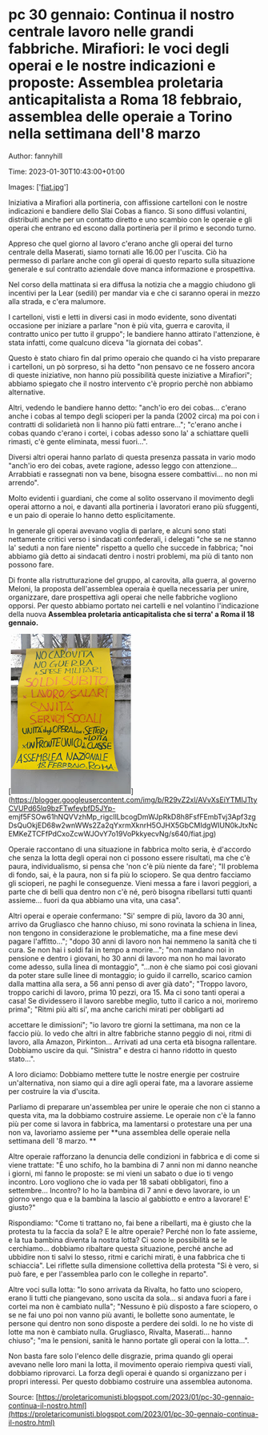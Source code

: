 # pc 30 gennaio: Continua il nostro centrale lavoro nelle grandi fabbriche. Mirafiori: le voci degli operai e le nostre indicazioni e proposte: Assemblea proletaria anticapitalista a Roma 18 febbraio, assemblea delle operaie a Torino nella settimana dell'8 marzo

Author: fannyhill

Time: 2023-01-30T10:43:00+01:00

Images: ['[fiat.jpg](https://blogger.googleusercontent.com/img/b/R29vZ2xl/AVvXsEiYTMIJTtyCVUPd65lq9bzFTwfeybfD5JYp-emjf5FSOw61hNQVVzhMp_rigcIlLbcogDmWJpRkD8h8FsfFEmbTvj3Apf3zgDsQuOkjED68w2wnWWs2Za2qYxrmXknrH5OJHX5GbCMIdgWIUN0kJtxNcEMKeZTCFfPdCxoZcwWJOvY7o19VoPkkyecvNg/s320/fiat.jpg)']

<!--METADATA-->

Iniziativa a Mirafiori alla portineria, con affissione cartelloni con le
nostre indicazioni e bandiere dello Slai Cobas a fianco. Si sono diffusi
volantini, distribuiti anche per un contatto diretto e uno scambio con le
operaie e gli operai che entrano ed escono dalla portineria per il primo e
secondo turno.

Appreso che quel giorno al lavoro c'erano anche gli operai del turno centrale
della Maserati, siamo tornati alle 16.00 per l'uscita. Ciò ha permesso di
parlare anche con gli operai di questo reparto sulla situazione generale e sul
contratto aziendale dove manca informazione e prospettiva.

Nel corso della mattinata si era diffusa la notizia che a maggio chiudono gli
incentivi per la Lear (sedili) per mandar via e che ci saranno operai in mezzo
alla strada, e c'era malumore.

I cartelloni, visti e letti in diversi casi in modo evidente, sono diventati
occasione per iniziare a parlare "non è più vita, guerra e carovita, il
contratto unico per tutto il gruppo"; le bandiere hanno attirato l'attenzione,
è stata infatti, come qualcuno diceva "la giornata dei cobas".

Questo è stato chiaro fin dal primo operaio che quando ci ha visto preparare i
cartelloni, un pò sorpreso, si ha detto "non pensavo ce ne fossero ancora di
queste iniziative, non hanno più possibilità queste iniziative a Mirafiori";
abbiamo spiegato che il nostro intervento c'è proprio perchè non abbiamo
alternative.

Altri, vedendo le bandiere hanno detto: "anch'io ero dei cobas… c'erano anche
i cobas al tempo degli scioperi per la panda (2002 circa) ma poi con i
contratti di solidarietà non li hanno più fatti entrare…"; "c'erano anche i
cobas quando c'erano i cortei, i cobas adesso sono la' a schiattare quelli
rimasti, c'è gente eliminata, messi fuori...".

Diversi altri operai hanno parlato di questa presenza passata in vario modo
"anch'io ero dei cobas, avete ragione, adesso leggo con attenzione...
Arrabbiati e rassegnati non va bene, bisogna essere combattivi... no non mi
arrendo".

Molto evidenti i guardiani, che come al solito osservano il movimento degli
operai attorno a noi, e davanti alla portineria i lavoratori erano più
sfuggenti, e un paio di operaie lo hanno detto esplicitamente.

In generale gli operai avevano voglia di parlare, e alcuni sono stati
nettamente critici verso i sindacati confederali, i delegati "che se ne stanno
la' seduti a non fare niente" rispetto a quello che succede in fabbrica; "noi
abbiamo già detto ai sindacati dentro i nostri problemi, ma più di tanto non
possono fare.

Di fronte alla ristrutturazione del gruppo, al carovita, alla guerra, al
governo Meloni, la proposta dell'assemblea operaia è quella necessaria per
unire, organizzare, dare prospettiva agli operai che nelle fabbriche vogliono
opporsi. Per questo abbiamo portato nei cartelli e nel volantino l'indicazione
della nuova **Assemblea proletaria anticapitalista che si terra' a Roma il 18
gennaio.**

[![](../Images/fiat.jpg)](https://blogger.googleusercontent.com/img/b/R29vZ2xl/AVvXsEiYTMIJTtyCVUPd65lq9bzFTwfeybfD5JYp-
emjf5FSOw61hNQVVzhMp_rigcIlLbcogDmWJpRkD8h8FsfFEmbTvj3Apf3zgDsQuOkjED68w2wnWWs2Za2qYxrmXknrH5OJHX5GbCMIdgWIUN0kJtxNcEMKeZTCFfPdCxoZcwWJOvY7o19VoPkkyecvNg/s640/fiat.jpg)

Operaie raccontano di una situazione in fabbrica molto seria, è d'accordo che
senza la lotta degli operai non ci possono essere risultati, ma che c'è paura,
individualismo, si pensa che 'non c'è più niente da fare'; "Il problema di
fondo, sai, è la paura, non si fa più lo sciopero. Se qua dentro facciamo gli
scioperi, ne paghi le conseguenze. Vieni messa a fare i lavori peggiori, a
parte che di belli qua dentro non c'è né, però bisogna ribellarsi tutti quanti
assieme... fuori da qua abbiamo una vita, una casa".

Altri operai e operaie confermano: "Si' sempre di più, lavoro da 30 anni,
arrivo da Grugliasco che hanno chiuso, mi sono rovinata la schiena in linea,
non tengono in considerazione le problematiche, ma a fine mese devi pagare
l'affitto..."; "dopo 30 anni di lavoro non hai nemmeno la sanità che ti cura.
Se non hai i soldi fai in tempo a morire..."; "non mandano noi in pensione e
dentro i giovani, ho 30 anni di lavoro ma non ho mai lavorato come adesso,
sulla linea di montaggio", "...non è che siamo poi così giovani da poter stare
sulle linee di montaggio; io guido il carrello, scarico camion dalla mattina
alla sera, a 56 anni penso di aver già dato"; "Troppo lavoro, troppo carichi
di lavoro, prima 10 pezzi, ora 15. Ma ci sono tanti operai a casa! Se
dividessero il lavoro sarebbe meglio, tutto il carico a noi, moriremo prima";
"Ritmi più alti si', ma anche carichi mirati per obbligarti ad

accettare le dimissioni"; "io lavoro tre giorni la settimana, ma non ce la
faccio più. Io vedo che altri in altre fabbriche stanno peggio di noi, ritmi
di lavoro, alla Amazon, Pirkinton... Arrivati ad una certa età bisogna
rallentare. Dobbiamo uscire da qui. "Sinistra" e destra ci hanno ridotto in
questo stato...".

A loro diciamo: Dobbiamo mettere tutte le nostre energie per costruire
un'alternativa, non siamo qui a dire agli operai fate, ma a lavorare assieme
per costruire la via d'uscita.

Parliamo di preparare un'assemblea per unire le operaie che non ci stanno a
questa vita, ma la dobbiamo costruire assieme. Le operaie non c'è la fanno più
per come si lavora in fabbrica, ma lamentarsi o protestare una per una non va,
lavoriamo assieme per **una assemblea delle operaie nella settimana dell '8
marzo. **

Altre operaie rafforzano la denuncia delle condizioni in fabbrica e di come si
viene trattate: "É uno schifo, ho la bambina di 7 anni non mi danno neanche i
giorni, mi fanno le proposte: se mi vieni un sabato o due io ti vengo
incontro. Loro vogliono che io vada per 18 sabati obbligatori, fino a
settembre… Incontro? Io ho la bambina di 7 anni e devo lavorare, io un giorno
vengo qua e la bambina la lascio al gabbiotto e entro a lavorare! E' giusto?"

Rispondiamo: "Come ti trattano no, fai bene a ribellarti, ma è giusto che la
protesta tu la faccia da sola? E le altre operaie? Perché non lo fate assieme,
e la tua bambina diventa la nostra lotta? Ci sono le possibilità se le
cerchiamo... dobbiamo ribaltare questa situazione, perché anche ad ubbidire
non ti salvi lo stesso, ritmi e carichi mirati, è una fabbrica che ti
schiaccia". Lei riflette sulla dimensione collettiva della protesta "Si è
vero, si può fare, e per l'assemblea parlo con le colleghe in reparto".

Altre voci sulla lotta: "Io sono arrivata da Rivalta, ho fatto uno sciopero,
erano li tutti che piangevano, sono uscita da sola... si andava fuori a fare i
cortei ma non è cambiato nulla"; "Nessuno è più disposto a fare sciopero, o se
ne fai uno poi non vanno più avanti, le bollette sono aumentate, le persone
qui dentro non sono disposte a perdere dei soldi. Io ne ho viste di lotte ma
non è cambiato nulla. Grugliasco, Rivalta, Maserati… hanno chiuso"; "ma le
pensioni, sanità le hanno portate gli operai con la lotta…".

Non basta fare solo l'elenco delle disgrazie, prima quando gli operai avevano
nelle loro mani la lotta, il movimento operaio riempiva questi viali, dobbiamo
riprovarci. La forza degli operai è quando si organizzano per i propri
interessi. Per questo dobbiamo costruire una assemblea autonoma.

Source: [https://proletaricomunisti.blogspot.com/2023/01/pc-30-gennaio-continua-il-nostro.html](https://proletaricomunisti.blogspot.com/2023/01/pc-30-gennaio-continua-il-nostro.html)
